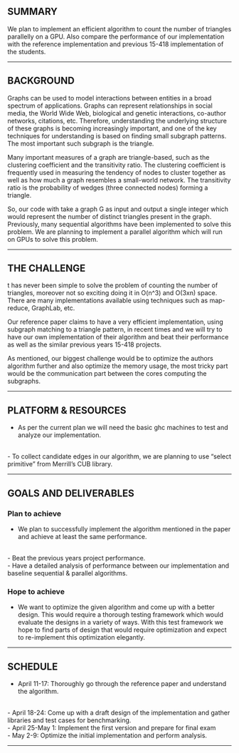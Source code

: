 ## SUMMARY
We plan to implement an efficient algorithm to count the number of triangles
parallelly on a GPU. Also compare the performance of our implementation with the
reference implementation and previous 15-418 implementation of the students. 

---

## BACKGROUND

Graphs can be used to model interactions between entities in a broad spectrum of
applications. Graphs can represent relationships in social media, the World Wide
Web, biological and genetic interactions, co-author networks, citations, etc.
Therefore, understanding the underlying structure of these graphs is becoming
increasingly important, and one of the key techniques for understanding is based
on finding small subgraph patterns. The most important such subgraph is the
triangle.

Many important measures of a graph are triangle-based, such as the clustering
coefficient and the transitivity ratio. The clustering coefficient is frequently
used in measuring the tendency of nodes to cluster together as well as how much
a graph resembles a small-world network. The transitivity ratio is the
probability of wedges (three connected nodes) forming a triangle.

So, our code with take a graph G as input and output a single integer which
would represent the number of distinct triangles present in the graph.
Previously, many sequential algorithms have been implemented to solve this
problem. We are planning to implement a parallel algorithm which will run on
GPUs to solve this problem.

---

## THE CHALLENGE

t has never been simple to solve the problem of counting the number of
triangles, moreover not so exciting doing it in O(n^3) and O(3xn) space. There
are many implementations available using techniques such as map-reduce,
GraphLab, etc. 

Our reference paper claims to have a very efficient implementation, using
subgraph matching to a triangle pattern, in recent times and we will try to have
our own implementation of their algorithm and beat their performance as well as
the similar previous years 15-418 projects.

As mentioned, our biggest challenge would be to optimize the authors algorithm
further and also optimize the memory usage, the most tricky part would be the
communication part between the cores computing the subgraphs.

---

## PLATFORM & RESOURCES

- As per the current plan we will need the basic ghc machines to test and analyze our implementation.
<br>
- To collect candidate edges in our algorithm, we are planning to use “select primitive” from Merrill’s CUB library.
<br>

---

## GOALS AND DELIVERABLES

### Plan to achieve

- We plan to successfully implement the algorithm mentioned in the paper and
achieve at least the same performance. 
<br>
- Beat the previous years project performance.
<br>
- Have a detailed analysis of performance between our implementation and baseline
sequential & parallel algorithms.
<br>

### Hope to achieve

- We want to optimize the given algorithm and come up with a better design. This
  would require a thorough testing framework which would evaluate the designs in
  a variety of ways. With this test framework we hope to find parts of design
  that would require optimization and expect to re-implement this optimization
  elegantly. 

---

## SCHEDULE

- April 11-17: Thoroughly go through the reference paper and understand the algorithm. 
<br>
- April 18-24: Come up with a draft design of the implementation and gather libraries and test cases for benchmarking.  
<br>
- April 25-May 1: Implement the first version and prepare for final exam 
<br>
- May 2-9: Optimize the initial implementation and perform analysis. 
<br>

---
